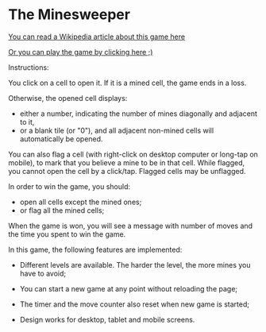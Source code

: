 # The **Minesweeper**

[You can read a Wikipedia article about this game here](https://en.wikipedia.org/wiki/Minesweeper_(video_game))

[Or you can play the game by clicking here ;)](https://zilola08.github.io/minesweeper/dist/main.html)

Instructions:

You click on a cell to open it. If it is a mined cell, the game ends in a loss. 

Otherwise, the opened cell displays:
- either a number, indicating the number of mines diagonally and adjacent to it, 
- or a blank tile (or "0"), and all adjacent non-mined cells will automatically be opened. 

You can also flag a cell (with right-click on desktop computer or long-tap on mobile), to mark that you believe a mine to be in that cell.
While flagged, you cannot open the cell by a click/tap.
Flagged cells may be unflagged.

In order to win the game, you should:
- open all cells except the mined ones;
- or flag all the mined cells;

When the game is won, you will see a message with number of moves and the time you spent to win the game.

In this game, the following features are implemented:

- Different levels are available. The harder the level, the more mines you have to avoid;

- You can start a new game at any point without reloading the page;

- The timer and the move counter also reset when new game is started;

- Design works for desktop, tablet and mobile screens.

